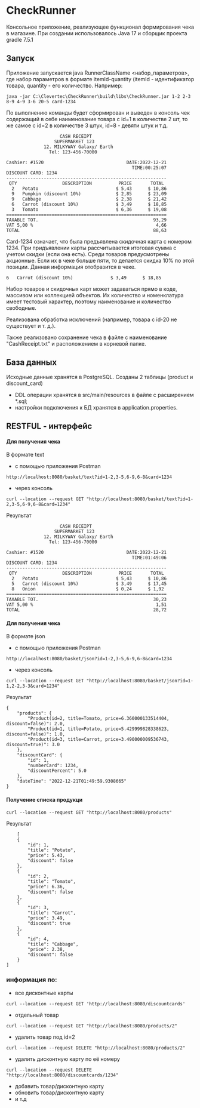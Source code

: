 # СheckRunner

Консольное приложение, реализующее функционал формирования
чека в магазине.
При создании использовалось Java 17 и сборщик проекта gradle 7.5.1

## Запуск

Приложение запускается java RunnerClassName <набор_параметров>, где набор
параметров в формате itemId-quantity (itemId - идентификатор товара, quantity -
его количество.
Например: 
````
java -jar C:\Clevertec\CheckRunner\build\libs\CheckRunner.jar 1-2 2-3 8-9 4-9 3-6 20-5 card-1234
````
По выполнению команды будет сформирован и выведен в консоль чек содержащий в себе наименование товара с id=1 в
количестве 2 шт, то же самое с id=2 в количестве 3 штук, id=8 - девяти штук и т.д. 
````
                    CASH RECEIPT
                  SUPERMARKET 123
              12. MILKYWAY Galaxy/ Earth
                Tel: 123-456-70000

Cashier: #1520                               DATE:2022-12-21
                                               TIME:00:25:07
DISCOUNT CARD: 1234
------------------------------------------------------------
 QTY                 DESCRIPTION          PRICE       TOTAL
  2   Potato                             $ 5,43      $ 10,86     
  9   Pumpkin (discount 10%)             $ 2,85      $ 23,09     
  9   Cabbage                            $ 2,38      $ 21,42     
  6   Carrot (discount 10%)              $ 3,49      $ 18,85     
  3   Tomato                             $ 6,36      $ 19,08     
============================================================
TAXABLE TOT.                                           93,29
VAT 5,00 %                                              4,66
TOTAL                                                  88,63
````
Card-1234 означает, что была предъявлена скидочная карта с номером 1234.
При придъявлении карты рассчитывается итоговая сумма с учетом скидки (если она есть).
Среди товаров предусмотрены акционные. Если их в чеке больше пяти, то делается скидка 10% по этой позиции. Данная информация отобразится в чеке.
````
6   Carrot (discount 10%)              $ 3,49      $ 18,85
````
Набор товаров и скидочных карт может задаваться прямо в коде, массивом или
коллекцией объектов. Их количество и номенклатура имеет тестовый характер,
поэтому наименование и количество свободные.

Реализована обработка исключений (например, товара с id-20 не
существует и т. д.).

Также реализовано сохранение чека в файле с наименование "CashReceipt.txt" и расположением в корневой папке.

## База данных

Исходные данные хранятся в PostgreSQL. Созданы 2 таблицы (product и discount_card) 
- DDL операции хранятся в src/main/resources в файле с расширением *.sql; 
- настройки подключения к БД хранятся в application.properties.

## RESTFUL - интерфейс

 #### Для получения чека 

В формате text

 - с помощью  приложения Postman
````
http://localhost:8080/basket/text?id=1-2,3-5,6-9,6-8&card=1234
````

- через консоль
````
curl --location --request GET "http://localhost:8080/basket/text?id=1-2,3-5,6-9,6-8&card=1234"
````
Результат
````
                    CASH RECEIPT
                  SUPERMARKET 123
              12. MILKYWAY Galaxy/ Earth
                Tel: 123-456-70000

Cashier: #1520                               DATE:2022-12-21
                                               TIME:01:49:06
DISCOUNT CARD: 1234
------------------------------------------------------------
 QTY                 DESCRIPTION          PRICE       TOTAL
  2   Potato                             $ 5,43      $ 10,86     
  5   Carrot (discount 10%)              $ 3,49      $ 17,45     
  8   Onion                              $ 0,24      $ 1,92      
============================================================
TAXABLE TOT.                                           30,23
VAT 5,00 %                                              1,51
TOTAL                                                  28,72
````

#### Для получения чека 

В формате json

 - c помощью  приложения Postman
````
http://localhost:8080/basket/json?id=1-2,3-5,6-9,6-8&card=1234
````
 - через консоль
````
curl --location --request GET "http://localhost:8080/basket/json?id=1-1,2-2,3-3&card=1234"
````

Результат
````
{
    "products": {
        "Product(id=2, title=Tomato, price=6.360000133514404, discount=false)": 2.0,
        "Product(id=1, title=Potato, price=5.429999828338623, discount=false)": 1.0,
        "Product(id=3, title=Carrot, price=3.490000009536743, discount=true)": 3.0
    },
    "discountCard": {
        "id": 1,
        "numberCard": 1234,
        "discountPercent": 5.0
    },
    "dateTime": "2022-12-21T01:49:59.9308665"
}
````

#### Получение списка продукци

````
curl --location --request GET "http://localhost:8080/products"
````
Результат

```
    [
    {
        "id": 1,
        "title": "Potato",
        "price": 5.43,
        "discount": false
    },
    {
        "id": 2,
        "title": "Tomato",
        "price": 6.36,
        "discount": false
    },
    {
        "id": 3,
        "title": "Carrot",
        "price": 3.49,
        "discount": true
    },
    {
        "id": 4,
        "title": "Cabbage",
        "price": 2.38,
        "discount": false
    }
]
```
### информация по:
- все дисконтные карты
```
curl --location --request GET 'http://localhost:8080/discountcards'
```

- отдельный товар
```
curl --location --request GET "http://localhost:8080/products/2"
```

- удалить товар под id=2
```
curl --location --request DELETE "http://localhost:8080/products/2"
```
- удалить дисконтную карту по её номеру
```
curl --location --request DELETE "http://localhost:8080/discountcards/1234"
```
- добавить товар/дисконтную карту
- обновить товар/дисконтную карту
- и т.д
